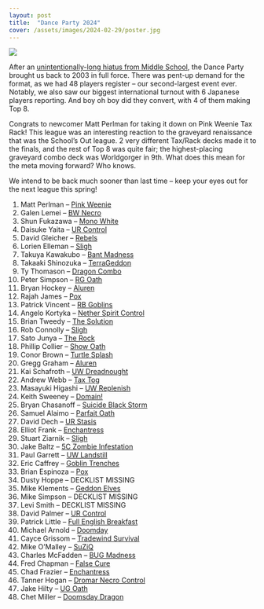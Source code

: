 ```yaml
---
layout: post
title:  "Dance Party 2024"
cover: /assets/images/2024-02-29/poster.jpg
---
```


![]({{site.cdn_url}}/assets/images/2024-02-29/poster.jpg)

After an [unintentionally-long hiatus from Middle School](https://stonesmtg.com/results/2023-08-17/),
the Dance Party brought us back to 2003 in full force. There was pent-up demand for the format, as we
had 48 players register – our second-largest event ever. Notably, we also saw our biggest international
turnout with 6 Japanese players reporting. And boy oh boy did they convert, with 4 of them making Top 8.

Congrats to newcomer Matt Perlman for taking it down on Pink Weenie Tax Rack!
This league was an interesting reaction to the graveyard renaissance that was
the School’s Out league. 2 very different Tax/Rack decks made it to the finals,
and the rest of Top 8 was quite fair; the highest-placing graveyard combo deck was
Worldgorger in 9th. What does this mean for the meta moving forward? Who knows.

We intend to be back much sooner than last time – keep your eyes out for the next league this spring!

1. Matt Perlman – [Pink Weenie]({{site.cdn_url}}/assets/images/2024-02-29/mattp4.jpg)
1. Galen Lemei – [BW Necro]({{site.cdn_url}}/assets/images/2024-02-29/galen.jpg)
1. Shun Fukazawa – [Mono White]({{site.cdn_url}}/assets/images/2024-02-29/shun.jpg)
1. Daisuke Yaita – [UR Control]({{site.cdn_url}}/assets/images/2024-02-29/daisuke.jpg)
1. David Gleicher – [Rebels]({{site.cdn_url}}/assets/images/2024-02-29/dg.jpg)
1. Lorien Elleman – [Sligh]({{site.cdn_url}}/assets/images/2024-02-29/lorien.jpg)
1. Takuya Kawakubo – [Bant Madness]({{site.cdn_url}}/assets/images/2024-02-29/takuya.jpg)
1. Takaaki Shinozuka – [TerraGeddon]({{site.cdn_url}}/assets/images/2024-02-29/takaaki.jpg)
1. Ty Thomason – [Dragon Combo]({{site.cdn_url}}/assets/images/2024-02-29/ty.jpg)
1. Peter Simpson – [RG Oath]({{site.cdn_url}}/assets/images/2024-02-29/pete.jpg)
1. Bryan Hockey – [Aluren]({{site.cdn_url}}/assets/images/2024-02-29/hockey.jpg)
1. Rajah James – [Pox]({{site.cdn_url}}/assets/images/2024-02-29/rajah.jpg)
1. Patrick Vincent – [RB Goblins]({{site.cdn_url}}/assets/images/2024-02-29/patrick.heic)
1. Angelo Kortyka – [Nether Spirit Control]({{site.cdn_url}}/assets/images/2024-02-29/angelo.jpg)
1. Brian Tweedy – [The Solution]({{site.cdn_url}}/assets/images/2024-02-29/tweedy.jpg)
1. Rob Connolly – [Sligh]({{site.cdn_url}}/assets/images/2024-02-29/rob.jpg)
1. Sato Junya – [The Rock]({{site.cdn_url}}/assets/images/2024-02-29/sato.jpg)
1. Phillip Collier – [Show Oath]({{site.cdn_url}}/assets/images/2024-02-29/collier.jpg)
1. Conor Brown – [Turtle Splash]({{site.cdn_url}}/assets/images/2024-02-29/conor.jpg)
1. Gregg Graham – [Aluren]({{site.cdn_url}}/assets/images/2024-02-29/gregg.jpg)
1. Kai Schafroth – [UW Dreadnought]({{site.cdn_url}}/assets/images/2024-02-29/kai.jpg)
1. Andrew Webb – [Tax Tog]({{site.cdn_url}}/assets/images/2024-02-29/webb.jpg)
1. Masayuki Higashi – [UW Replenish]({{site.cdn_url}}/assets/images/2024-02-29/masa.jpg)
1. Keith Sweeney – [Domain!]({{site.cdn_url}}/assets/images/2024-02-29/keith.jpg)
1. Bryan Chasanoff – [Suicide Black Storm]({{site.cdn_url}}/assets/images/2024-02-29/bryan.jpg)
1. Samuel Alaimo – [Parfait Oath]({{site.cdn_url}}/assets/images/2024-02-29/hammy.jpg)
1. David Dech – [UR Stasis]({{site.cdn_url}}/assets/images/2024-02-29/stinky.jpg)
1. Elliot Frank – [Enchantress]({{site.cdn_url}}/assets/images/2024-02-29/elliott.jpg)
1. Stuart Ziarnik – [Sligh]({{site.cdn_url}}/assets/images/2024-02-29/stu.jpg)
1. Jake Baltz – [5C Zombie Infestation]({{site.cdn_url}}/assets/images/2024-02-29/jake.jpg)
1. Paul Garrett – [UW Landstill]({{site.cdn_url}}/assets/images/2024-02-29/paul.jpg)
1. Eric Caffrey – [Goblin Trenches]({{site.cdn_url}}/assets/images/2024-02-29/caffrey.jpg)
1. Brian Espinoza – [Pox]({{site.cdn_url}}/assets/images/2024-02-29/espinoza.jpg)
1. Dusty Hoppe – DECKLIST MISSING
1. Mike Klements – [Geddon Elves]({{site.cdn_url}}/assets/images/2024-02-29/klements.jpg)
1. Mike Simpson – DECKLIST MISSING
1. Levi Smith – DECKLIST MISSING
1. David Palmer – [UR Control]({{site.cdn_url}}/assets/images/2024-02-29/palmer.jpg)
1. Patrick Little – [Full English Breakfast]({{site.cdn_url}}/assets/images/2024-02-29/little.jpg)
1. Michael Arnold – [Doomday]({{site.cdn_url}}/assets/images/2024-02-29/arnold.jpg)
1. Cayce Grissom – [Tradewind Survival]({{site.cdn_url}}/assets/images/2024-02-29/cayce.jpg)
1. Mike O’Malley – [SuZiQ]({{site.cdn_url}}/assets/images/2024-02-29/mike.jpg)
1. Charles McFadden – [BUG Madness]({{site.cdn_url}}/assets/images/2024-02-29/charles.jpg)
1. Fred Chapman – [False Cure]({{site.cdn_url}}/assets/images/2024-02-29/fred.jpg)
1. Chad Frazier – [Enchantress]({{site.cdn_url}}/assets/images/2024-02-29/chad.jpg)
1. Tanner Hogan – [Dromar Necro Control]({{site.cdn_url}}/assets/images/2024-02-29/tanner.jpg)
1. Jake Hilty – [UG Oath]({{site.cdn_url}}/assets/images/2024-02-29/hilty.jpg)
1. Chet Miller – [Doomsday Dragon]({{site.cdn_url}}/assets/images/2024-02-29/chet.jpg)
